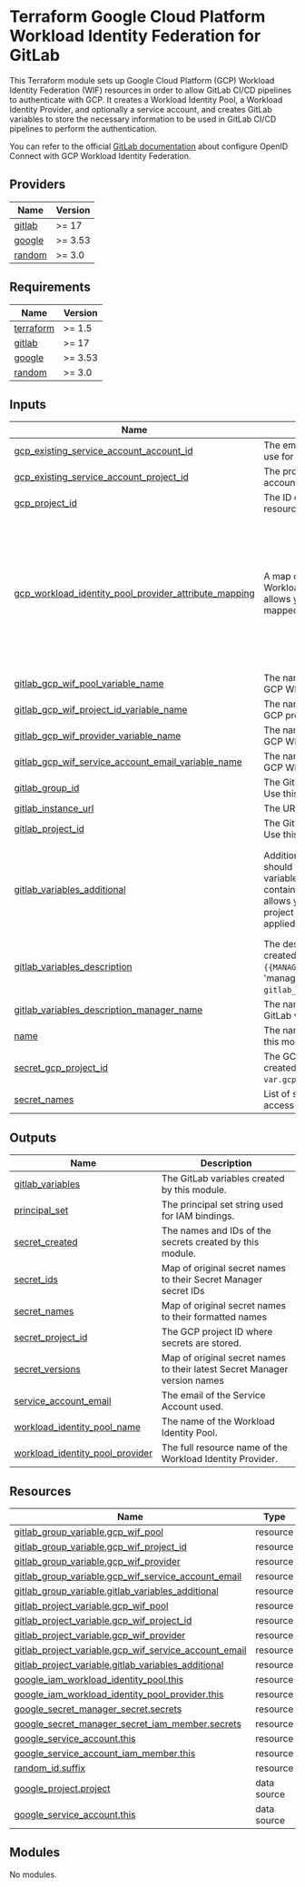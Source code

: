 # Terraform Google Cloud Platform Workload Identity Federation for GitLab

This Terraform module sets up Google Cloud Platform (GCP) Workload Identity Federation (WIF) resources in order to allow GitLab CI/CD pipelines to authenticate with GCP. It creates a Workload Identity Pool, a Workload Identity Provider, and optionally a service account, and creates GitLab variables to store the necessary information to be used in GitLab CI/CD pipelines to perform the authentication.

You can refer to the official [GitLab documentation](https://docs.gitlab.com/ci/cloud_services/google_cloud/) about configure OpenID Connect with GCP Workload Identity Federation.

<!-- BEGIN_TF_DOCS -->
## Providers

| Name | Version |
|------|---------|
| <a name="provider_gitlab"></a> [gitlab](#provider\_gitlab) | >= 17 |
| <a name="provider_google"></a> [google](#provider\_google) | >= 3.53 |
| <a name="provider_random"></a> [random](#provider\_random) | >= 3.0 |

## Requirements

| Name | Version |
|------|---------|
| <a name="requirement_terraform"></a> [terraform](#requirement\_terraform) | >= 1.5 |
| <a name="requirement_gitlab"></a> [gitlab](#requirement\_gitlab) | >= 17 |
| <a name="requirement_google"></a> [google](#requirement\_google) | >= 3.53 |
| <a name="requirement_random"></a> [random](#requirement\_random) | >= 3.0 |

## Inputs

| Name | Description | Type | Default | Required |
|------|-------------|------|---------|:--------:|
| <a name="input_gcp_existing_service_account_account_id"></a> [gcp\_existing\_service\_account\_account\_id](#input\_gcp\_existing\_service\_account\_account\_id) | The email of an existing service account to use for GitLab WIF. | `string` | `null` | no |
| <a name="input_gcp_existing_service_account_project_id"></a> [gcp\_existing\_service\_account\_project\_id](#input\_gcp\_existing\_service\_account\_project\_id) | The project ID of the existing service account to use for GitLab WIF. | `string` | `null` | no |
| <a name="input_gcp_project_id"></a> [gcp\_project\_id](#input\_gcp\_project\_id) | The ID of the project in which to provision resources. | `string` | n/a | yes |
| <a name="input_gcp_workload_identity_pool_provider_attribute_mapping"></a> [gcp\_workload\_identity\_pool\_provider\_attribute\_mapping](#input\_gcp\_workload\_identity\_pool\_provider\_attribute\_mapping) | A map of attribute mappings for the GCP Workload Identity Federation provider. This allows you to customize how attributes are mapped from GitLab to GCP. | `map(string)` | <pre>{<br/>  "attribute.aud": "assertion.aud",<br/>  "attribute.custom_assertion_sub": "assertion.sub",<br/>  "attribute.namespace_id": "assertion.namespace_id",<br/>  "attribute.project_id": "assertion.project_id",<br/>  "attribute.ref": "assertion.ref",<br/>  "attribute.ref_type": "assertion.ref_type",<br/>  "attribute.user_email": "assertion.user_email",<br/>  "google.subject": "assertion.user_email+\"::\"+assertion.project_id+\"::\"+assertion.job_id"<br/>}</pre> | no |
| <a name="input_gitlab_gcp_wif_pool_variable_name"></a> [gitlab\_gcp\_wif\_pool\_variable\_name](#input\_gitlab\_gcp\_wif\_pool\_variable\_name) | The name of the GitLab variable to store the GCP WIF pool name. | `string` | `"GCP_WIF_POOL"` | no |
| <a name="input_gitlab_gcp_wif_project_id_variable_name"></a> [gitlab\_gcp\_wif\_project\_id\_variable\_name](#input\_gitlab\_gcp\_wif\_project\_id\_variable\_name) | The name of the GitLab variable to store the GCP project ID for WIF. | `string` | `"GCP_WIF_PROJECT_ID"` | no |
| <a name="input_gitlab_gcp_wif_provider_variable_name"></a> [gitlab\_gcp\_wif\_provider\_variable\_name](#input\_gitlab\_gcp\_wif\_provider\_variable\_name) | The name of the GitLab variable to store the GCP WIF provider name. | `string` | `"GCP_WIF_PROVIDER"` | no |
| <a name="input_gitlab_gcp_wif_service_account_email_variable_name"></a> [gitlab\_gcp\_wif\_service\_account\_email\_variable\_name](#input\_gitlab\_gcp\_wif\_service\_account\_email\_variable\_name) | The name of the GitLab variable to store the GCP WIF service account email. | `string` | `"GCP_WIF_SERVICE_ACCOUNT_EMAIL"` | no |
| <a name="input_gitlab_group_id"></a> [gitlab\_group\_id](#input\_gitlab\_group\_id) | The GitLab group ID to allow access from. Use this for group-level access. | `number` | `0` | no |
| <a name="input_gitlab_instance_url"></a> [gitlab\_instance\_url](#input\_gitlab\_instance\_url) | The URL of your GitLab instance. | `string` | `"https://gitlab.com"` | no |
| <a name="input_gitlab_project_id"></a> [gitlab\_project\_id](#input\_gitlab\_project\_id) | The GitLab project ID to allow access from. Use this for project-level access. | `number` | `0` | no |
| <a name="input_gitlab_variables_additional"></a> [gitlab\_variables\_additional](#input\_gitlab\_variables\_additional) | Additional GitLab variables to create. This should be a map where the key is the variable name and the value is an object containing the variable properties. This allows you to define custom variables for project or group where the module is applied. | <pre>map(object({<br/>    value       = string<br/>    protected   = optional(bool, false)<br/>    masked      = optional(bool, false)<br/>    description = optional(string, "Managed by {{MANAGER_NAME}}.")<br/>  }))</pre> | `{}` | no |
| <a name="input_gitlab_variables_description"></a> [gitlab\_variables\_description](#input\_gitlab\_variables\_description) | The description for the GitLab variables created by this module. You can use `{{MANAGER_NAME}}` to include the name of the 'manager' defined in `gitlab_variables_description_manager_name`. | `string` | `"Managed by {{MANAGER_NAME}}."` | no |
| <a name="input_gitlab_variables_description_manager_name"></a> [gitlab\_variables\_description\_manager\_name](#input\_gitlab\_variables\_description\_manager\_name) | The name of the manager to include in the GitLab variable description. | `string` | `"terraform-google-gcp-gitlab-wif module"` | no |
| <a name="input_name"></a> [name](#input\_name) | The name to use for all resources created by this module. | `string` | n/a | yes |
| <a name="input_secret_gcp_project_id"></a> [secret\_gcp\_project\_id](#input\_secret\_gcp\_project\_id) | The GCP project ID where secrets will be created. If not provided, defaults to `var.gcp_project_id`. | `string` | `null` | no |
| <a name="input_secret_names"></a> [secret\_names](#input\_secret\_names) | List of secret names to create and grant access to. | `list(string)` | `[]` | no |

## Outputs

| Name | Description |
|------|-------------|
| <a name="output_gitlab_variables"></a> [gitlab\_variables](#output\_gitlab\_variables) | The GitLab variables created by this module. |
| <a name="output_principal_set"></a> [principal\_set](#output\_principal\_set) | The principal set string used for IAM bindings. |
| <a name="output_secret_created"></a> [secret\_created](#output\_secret\_created) | The names and IDs of the secrets created by this module. |
| <a name="output_secret_ids"></a> [secret\_ids](#output\_secret\_ids) | Map of original secret names to their Secret Manager secret IDs |
| <a name="output_secret_names"></a> [secret\_names](#output\_secret\_names) | Map of original secret names to their formatted names |
| <a name="output_secret_project_id"></a> [secret\_project\_id](#output\_secret\_project\_id) | The GCP project ID where secrets are stored. |
| <a name="output_secret_versions"></a> [secret\_versions](#output\_secret\_versions) | Map of original secret names to their latest Secret Manager version names |
| <a name="output_service_account_email"></a> [service\_account\_email](#output\_service\_account\_email) | The email of the Service Account used. |
| <a name="output_workload_identity_pool_name"></a> [workload\_identity\_pool\_name](#output\_workload\_identity\_pool\_name) | The name of the Workload Identity Pool. |
| <a name="output_workload_identity_pool_provider"></a> [workload\_identity\_pool\_provider](#output\_workload\_identity\_pool\_provider) | The full resource name of the Workload Identity Provider. |

## Resources

| Name | Type |
|------|------|
| [gitlab_group_variable.gcp_wif_pool](https://registry.terraform.io/providers/gitlabhq/gitlab/latest/docs/resources/group_variable) | resource |
| [gitlab_group_variable.gcp_wif_project_id](https://registry.terraform.io/providers/gitlabhq/gitlab/latest/docs/resources/group_variable) | resource |
| [gitlab_group_variable.gcp_wif_provider](https://registry.terraform.io/providers/gitlabhq/gitlab/latest/docs/resources/group_variable) | resource |
| [gitlab_group_variable.gcp_wif_service_account_email](https://registry.terraform.io/providers/gitlabhq/gitlab/latest/docs/resources/group_variable) | resource |
| [gitlab_group_variable.gitlab_variables_additional](https://registry.terraform.io/providers/gitlabhq/gitlab/latest/docs/resources/group_variable) | resource |
| [gitlab_project_variable.gcp_wif_pool](https://registry.terraform.io/providers/gitlabhq/gitlab/latest/docs/resources/project_variable) | resource |
| [gitlab_project_variable.gcp_wif_project_id](https://registry.terraform.io/providers/gitlabhq/gitlab/latest/docs/resources/project_variable) | resource |
| [gitlab_project_variable.gcp_wif_provider](https://registry.terraform.io/providers/gitlabhq/gitlab/latest/docs/resources/project_variable) | resource |
| [gitlab_project_variable.gcp_wif_service_account_email](https://registry.terraform.io/providers/gitlabhq/gitlab/latest/docs/resources/project_variable) | resource |
| [gitlab_project_variable.gitlab_variables_additional](https://registry.terraform.io/providers/gitlabhq/gitlab/latest/docs/resources/project_variable) | resource |
| [google_iam_workload_identity_pool.this](https://registry.terraform.io/providers/hashicorp/google/latest/docs/resources/iam_workload_identity_pool) | resource |
| [google_iam_workload_identity_pool_provider.this](https://registry.terraform.io/providers/hashicorp/google/latest/docs/resources/iam_workload_identity_pool_provider) | resource |
| [google_secret_manager_secret.secrets](https://registry.terraform.io/providers/hashicorp/google/latest/docs/resources/secret_manager_secret) | resource |
| [google_secret_manager_secret_iam_member.secrets](https://registry.terraform.io/providers/hashicorp/google/latest/docs/resources/secret_manager_secret_iam_member) | resource |
| [google_service_account.this](https://registry.terraform.io/providers/hashicorp/google/latest/docs/resources/service_account) | resource |
| [google_service_account_iam_member.this](https://registry.terraform.io/providers/hashicorp/google/latest/docs/resources/service_account_iam_member) | resource |
| [random_id.suffix](https://registry.terraform.io/providers/hashicorp/random/latest/docs/resources/id) | resource |
| [google_project.project](https://registry.terraform.io/providers/hashicorp/google/latest/docs/data-sources/project) | data source |
| [google_service_account.this](https://registry.terraform.io/providers/hashicorp/google/latest/docs/data-sources/service_account) | data source |

## Modules

No modules.

<!-- END_TF_DOCS -->
